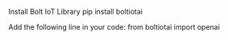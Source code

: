 Install Bolt IoT Library
pip install boltiotai

Add the following line in your code:
from boltiotai import openai

